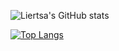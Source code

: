 ![Liertsa's GitHub stats](https://github-readme-stats.vercel.app/api?username=liertsa&show_icons=true&theme=tokyonight)

[![Top Langs](https://github-readme-stats.vercel.app/api/top-langs/?username=liertsa&langs_count=8)](https://github.com/anuraghazra/github-readme-stats)
